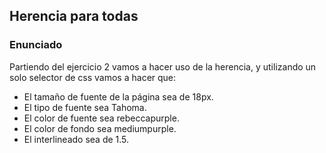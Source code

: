 ## Herencia para todas

### Enunciado

Partiendo del ejercicio 2 vamos a hacer uso de la herencia, y utilizando un solo selector de css vamos a hacer que:

- El tamaño de fuente de la página sea de 18px.
- El tipo de fuente sea Tahoma.
- El color de fuente sea rebeccapurple.
- El color de fondo sea mediumpurple.
- El interlineado sea de 1.5.

